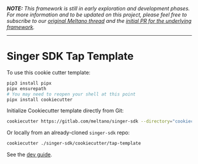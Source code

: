 _**NOTE:** This framework is still in early exploration and development phases. For more
information and to be updated on this project, please feel free to subscribe to our
[original Meltano thread](https://gitlab.com/meltano/meltano/-/issues/2401) and the
[initial PR for the underlying framework](https://gitlab.com/meltano/tap-base/-/merge_requests/1)._

--------------------------------

# Singer SDK Tap Template

To use this cookie cutter template:

```bash
pip3 install pipx
pipx ensurepath
# You may need to reopen your shell at this point
pipx install cookiecutter
```

Initialize Cookiecutter template directly from Git:

```bash
cookiecutter https://gitlab.com/meltano/singer-sdk --directory="cookiecutter/tap-template"
```

Or locally from an already-cloned `singer-sdk` repo:

```bash
cookiecutter ./singer-sdk/cookiecutter/tap-template
```

See the [dev guide](../../docs/dev_guide.md).
